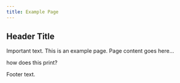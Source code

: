 ```yaml
---
title: Example Page
---
```


## Header Title
Important text.
This is an example page. Page content goes here...

<p>
how does this print?
</p>


Footer text.